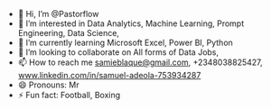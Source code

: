 - 👋 Hi, I’m @Pastorflow
- 👀 I’m interested in Data Analytics, Machine Learning, Prompt Engineering, Data Science,
- 🌱 I’m currently learning Microsoft Excel, Power BI, Python
- 💞️ I’m looking to collaborate on All forms of Data Jobs, 
- 📫 How to reach me samieblaque@gmail.com, +2348038825427, www.linkedin.com/in/samuel-adeola-753934287
- 😄 Pronouns: Mr
- ⚡ Fun fact: Football, Boxing

<!---
Pastorflow/Pastorflow is a ✨ special ✨ repository because its `README.md` (this file) appears on your GitHub profile.
You can click the Preview link to take a look at your changes.
--->
